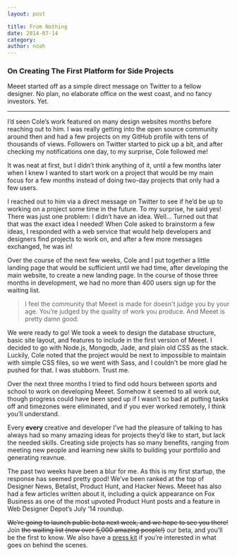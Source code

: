```yaml
---
layout: post

title: From Nothing
date: 2014-07-14
category: 
author: noah
---
```


### On Creating The First Platform for Side Projects

Meeet started off as a simple direct message on Twitter to a fellow designer. No plan, no elaborate office on the west coast, and no fancy investors. Yet.

<hr>

I’d seen Cole’s work featured on many design websites months before reaching out to him. I was really getting into the open source community around then and had a few projects on my GitHub profile with tens of thousands of views. Followers on Twitter started to pick up a bit, and after checking my notifications one day, to my surprise, Cole followed me!

It was neat at first, but I didn’t think anything of it, until a few months later when I knew I wanted to start work on a project that would be my main focus for a few months instead of doing two-day projects that only had a few users.

I reached out to him via a direct message on Twitter to see if he’d be up to working on a project some time in the future. To my surprise, he said yes! There was just one problem: I didn’t have an idea. Well… Turned out that that was the exact idea I needed! When Cole asked to brainstorm a few ideas, I responded with a web service that would help developers and designers find projects to work on, and after a few more messages exchanged, he was in!

Over the course of the next few weeks, Cole and I put together a little landing page that would be sufficient until we had time, after developing the main website, to create a new landing page. In the course of those three months in development, we had no more than 400 users sign up for the waiting list.

> I feel the community that Meeet is made for doesn't judge you by your age. You’re judged by the quality of work you produce. And Meeet is pretty damn good.

We were ready to go! We took a week to design the database structure, basic site layout, and features to include in the first version of Meeet. I decided to go with Node.js, Mongodb, Jade, and plain old CSS as the stack. Luckily, Cole noted that the project would be next to impossible to maintain with simple CSS files, so we went with Sass, and I couldn't be more glad he pushed for that. I was stubborn. Trust me.

Over the next three months I tried to find odd hours between sports and school to work on developing Meeet. Somehow it seemed to all work out, though progress could have been sped up if I wasn’t so bad at putting tasks off and timezones were eliminated, and if you ever worked remotely, I think you’ll understand.

Every **every** creative and developer I’ve had the pleasure of talking to has always had so many amazing ideas for projects they’d like to start, but lack the needed skills. Creating side projects has so many benefits, ranging from meeting new people and learning new skills to building your portfolio and generating reavnue.

The past two weeks have been a blur for me. As this is my first startup, the response has seemed pretty good! We’ve been ranked at the top of Designer News, Betalist, Product Hunt, and Hacker News. Meeet has also had a few articles written about it, including a quick appearance on Fox Business as one of the most upvoted Product Hunt posts and a feature in Web Designer Depot’s July ‘14 roundup.

<del>We’re going to launch public beta next week, and we hope to see you there!</del> Join <del>the waiting list (now over 5,000 amazing people!)</del> our beta, and you’ll be the first to know. We also have a [press kit](https://github.com/NoahBuscher/Meeet-Press-Kit) if you’re interested in what goes on behind the scenes.